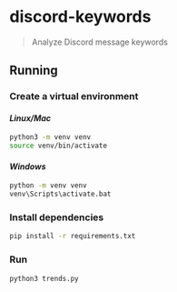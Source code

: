 # discord-keywords

> Analyze Discord message keywords

## **Running**

### **Create a virtual environment**

#### *Linux/Mac*

```bash
python3 -m venv venv
source venv/bin/activate
```

#### *Windows*

```bash
python -m venv venv
venv\Scripts\activate.bat
```

### **Install dependencies**

```bash
pip install -r requirements.txt
```

### **Run**

```bash
python3 trends.py
```
